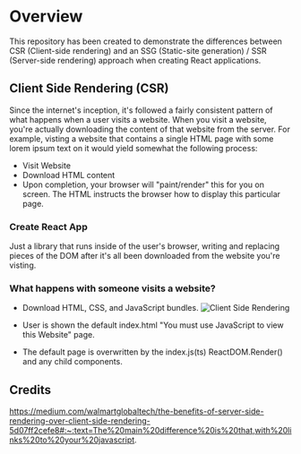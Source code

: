 # Overview
This repository has been created to demonstrate the differences between CSR (Client-side rendering) and an SSG (Static-site generation) / SSR (Server-side rendering) approach when creating React applications.

## Client Side Rendering (CSR)
Since the internet's inception, it's followed a fairly consistent pattern of what happens when a user visits a website. When you visit a website, you're actually downloading the content of that website from the server. For example, visting a website that contains a single HTML page with some lorem ipsum text on it would yield somewhat the following process:
- Visit Website
- Download HTML content
- Upon completion, your browser will "paint/render" this for you on screen. The HTML instructs the browser how to display this particular page. 

### Create React App
Just a library that runs inside of the user's browser, writing and replacing pieces of the DOM after it's all been downloaded from the website you're visting.

### What happens with someone visits a website?
- Download HTML, CSS, and JavaScript bundles.
![Client Side Rendering](https://miro.medium.com/max/700/1*CRiH0hUGoS3aoZaIY4H2yg.png)

- User is shown the default index.html "You must use JavaScript to view this Website" page.
- The default page is overwritten by the index.js(ts) ReactDOM.Render() and any child components.

## Credits
https://medium.com/walmartglobaltech/the-benefits-of-server-side-rendering-over-client-side-rendering-5d07ff2cefe8#:~:text=The%20main%20difference%20is%20that,with%20links%20to%20your%20javascript.
